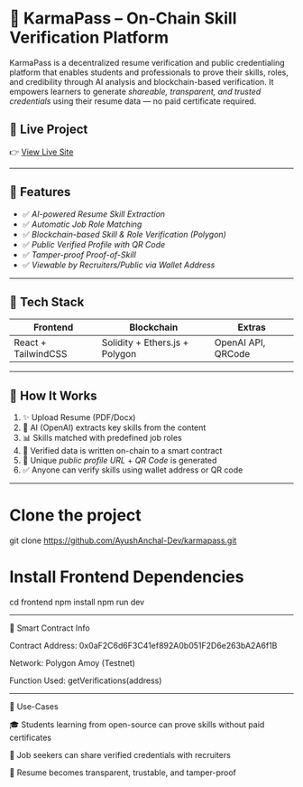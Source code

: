 # 🪪 KarmaPass – On-Chain Skill Verification Platform

KarmaPass is a decentralized resume verification and public credentialing platform that enables students and professionals to prove their skills, roles, and credibility through AI analysis and blockchain-based verification. It empowers learners to generate *shareable, transparent, and trusted credentials* using their resume data — no paid certificate required.

## 🚀 Live Project
👉 [View Live Site](https://karmapass.vercel.app)

---

## 📌 Features

- ✅ *AI-powered Resume Skill Extraction*
- ✅ *Automatic Job Role Matching*
- ✅ *Blockchain-based Skill & Role Verification (Polygon)*
- ✅ *Public Verified Profile with QR Code*
- ✅ *Tamper-proof Proof-of-Skill*
- ✅ *Viewable by Recruiters/Public via Wallet Address*

---

## 🔗 Tech Stack

| Frontend            | Blockchain                  | Extras             |
|---------------------|-----------------------------|--------------------|
| React + TailwindCSS | Solidity + Ethers.js + Polygon | OpenAI API, QRCode |

---

## 🧠 How It Works

1. ✨ Upload Resume (PDF/Docx)
2. 🧠 AI (OpenAI) extracts key skills from the content
3. 📊 Skills matched with predefined job roles
4. 🔐 Verified data is written on-chain to a smart contract
5. 🔗 Unique *public profile URL* + *QR Code* is generated
6. ✅ Anyone can verify skills using wallet address or QR code

---

# Clone the project
git clone https://github.com/AyushAnchal-Dev/karmapass.git

# Install Frontend Dependencies
cd frontend
npm install
npm run dev

---

🔐 Smart Contract Info

Contract Address: 0x0aF2C6d6F3C41ef892A0b051F2D6e263bA2A6f1B

Network: Polygon Amoy (Testnet)

Function Used: getVerifications(address)



---



📘 Use-Cases

🎓 Students learning from open-source can prove skills without paid certificates

💼 Job seekers can share verified credentials with recruiters

🧾 Resume becomes transparent, trustable, and tamper-proof